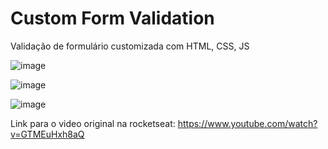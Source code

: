 # Custom Form Validation
Validação de formulário customizada com HTML, CSS, JS

![image](https://user-images.githubusercontent.com/49524331/84609495-9adcba00-ae8d-11ea-9313-7f6907c04a03.png)

![image](https://user-images.githubusercontent.com/49524331/84609527-b8118880-ae8d-11ea-914f-0357fb9bb270.png)

![image](https://user-images.githubusercontent.com/49524331/84609544-c65fa480-ae8d-11ea-8d89-ec9b29c58140.png)



Link para o video original na rocketseat: https://www.youtube.com/watch?v=GTMEuHxh8aQ
